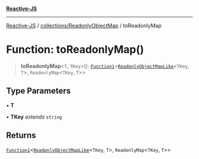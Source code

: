 [**Reactive-JS**](../../../README.md)

***

[Reactive-JS](../../../README.md) / [collections/ReadonlyObjectMap](../README.md) / toReadonlyMap

# Function: toReadonlyMap()

> **toReadonlyMap**\<`T`, `TKey`\>(): [`Function1`](../../../functions/type-aliases/Function1.md)\<[`ReadonlyObjectMapLike`](../../type-aliases/ReadonlyObjectMapLike.md)\<`TKey`, `T`\>, `ReadonlyMap`\<`TKey`, `T`\>\>

## Type Parameters

• **T**

• **TKey** *extends* `string`

## Returns

[`Function1`](../../../functions/type-aliases/Function1.md)\<[`ReadonlyObjectMapLike`](../../type-aliases/ReadonlyObjectMapLike.md)\<`TKey`, `T`\>, `ReadonlyMap`\<`TKey`, `T`\>\>
